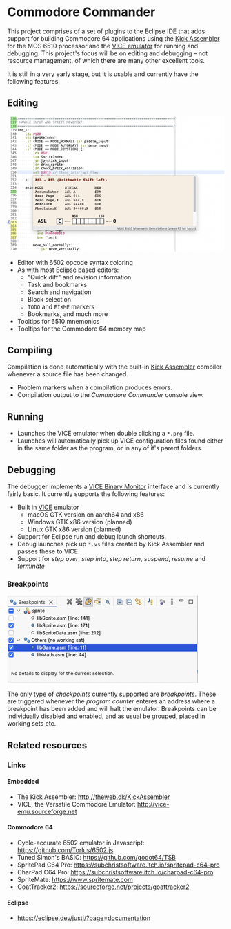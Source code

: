 # Commodore Commander

This project comprises of a set of plugins to the Eclipse IDE that adds support for building Commodore 64 applications using the [Kick Assembler](http://theweb.dk/KickAssembler/Main.html#frontpage) for the MOS 6510 processor and the [VICE emulator](https://vice-emu.sourceforge.io) for running and debugging. This project's focus will be on editing and debugging – not resource management, of which there are many other excellent tools.

It is still in a very early stage, but it is usable and currently have the following features:

## Editing

![](docs/editor.png)

* Editor with 6502 opcode syntax coloring
* As with most Eclipse based editors:
  * "Quick diff" and revision information
  * Task and bookmarks
  * Search and navigation
  * Block selection
  * `TODO` and `FIXME` markers
  * Bookmarks, and much more
* Tooltips for 6510 mnemonics
* Tooltips for the Commodore 64 memory map

## Compiling

Compilation is done automatically with the built-in [Kick Assembler](http://theweb.dk/KickAssembler/Main.html#frontpage) compiler whenever a source file has been changed.

* Problem markers when a compilation produces errors.
* Compilation output to the _Commodore Commander_ console view.

## Running

* Launches the VICE emulator when double clicking a `*.prg` file.
* Launches will automatically pick up VICE configuration files found either in the same folder as the program, or in any of it's parent folders.

## Debugging

The debugger implements a [VICE Binary Monitor](https://vice-emu.sourceforge.io/vice_12.html) interface and is currently fairly basic. It currently supports the following features:

* Built in [VICE](https://vice-emu.sourceforge.io) emulator
  * macOS GTK version on aarch64 and x86
  * Windows GTK x86 version (planned)
  * Linux GTK x86 version (planned)
* Support for Eclipse run and debug launch shortcuts.
* Debug launches pick up `*.vs` files created by Kick Assembler and passes these to VICE.
* Support for _step over_, _step into_, _step return_, _suspend_, _resume_ and _terminate_

### Breakpoints

![](docs/breakpoints.png)

The only type of _checkpoints_ currently supported are _breakpoints_. These are triggered whenever the _program counter_ enteres an address where a breakpoint has been added and will halt the emulator. Breakpoints can be individually disabled and enabled, and as usual be grouped, placed in working sets etc.

## Related resources

### Links

#### Embedded
- The Kick Assembler: http://theweb.dk/KickAssembler
- VICE, the Versatile Commodore Emulator: http://vice-emu.sourceforge.net

#### Commodore 64
- Cycle-accurate 6502 emulator in Javascript: https://github.com/Torlus/6502.js
- Tuned Simon's BASIC: https://github.com/godot64/TSB
- SpritePad C64 Pro: https://subchristsoftware.itch.io/spritepad-c64-pro
- CharPad C64 Pro: https://subchristsoftware.itch.io/charpad-c64-pro
- SpriteMate: https://www.spritemate.com
- GoatTracker2: https://sourceforge.net/projects/goattracker2

#### Eclipse
- https://eclipse.dev/justj/?page=documentation